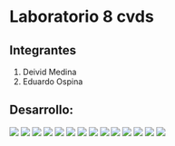 # Laboratorio 8 cvds

## Integrantes
1. Deivid Medina
2. Eduardo Ospina

## Desarrollo:

![](https://i.postimg.cc/Z5mzKB16/lab8-1.jpg)
![](https://i.postimg.cc/2SxRqjDM/lab8-2.jpg)
![](https://i.postimg.cc/q7Mf2fBR/lab8-3.jpg)
![](https://i.postimg.cc/ZRC1Drdz/lab8-4.jpg)
![](https://i.postimg.cc/d1pzML2k/lab8-5.jpg)
![](https://i.postimg.cc/gjh1GmsM/lab8-6.jpg)
![](https://i.postimg.cc/qB6Psxr8/lab8-7.jpg)
![](https://i.postimg.cc/bNXK3SY4/lab8-8.jpg)
![](https://i.postimg.cc/NjBZwhH4/lab8-9.jpg)
![](https://i.postimg.cc/W4fyrhfW/lab8-10.jpg)
![](https://i.postimg.cc/nrqS6TVg/lab8-11.jpg)
![](64b7c8e0-6def-4573-b805-7d34fef03a12.jpg)
![](e37bb471-d875-4b6c-969c-9d58d228aba613.jpg)
![](7be539a7-a3cd-4c9f-8e31-2ad42a3916f514.jpg)